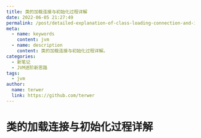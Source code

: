 ```yaml
---
title: 类的加载连接与初始化过程详解
date: 2022-06-05 21:27:49
permalink: /post/detailed-explanation-of-class-loading-connection-and-initialization-process.html
meta:
  - name: keywords
    content: jvm
  - name: description
    content: 类的加载连接与初始化过程详解。
categories:
  - 新笔记
  - JVM进阶新思路
tags:
  - jvm
author: 
  name: terwer
  link: https://github.com/terwer
---
```


# 类的加载连接与初始化过程详解

